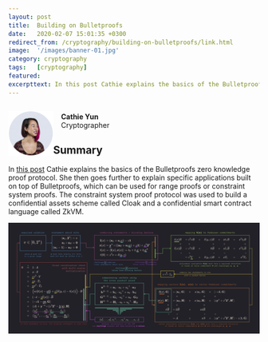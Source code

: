 ```yaml
---
layout: post
title:  Building on Bulletproofs
date:   2020-02-07 15:01:35 +0300
redirect_from: /cryptography/building-on-bulletproofs/link.html
image:  '/images/banner-01.jpg'
category: cryptography
tags:   [cryptography]
featured:
excerpttext: In this post Cathie explains the basics of the Bulletproofs zero knowledge proof protocol.
---
```


<div>
  <p style="float: left;">
    <a href="https://medium.com/@cathieyun/building-on-bulletproofs-2faa58af0ba8" target="_blank"><img src="/images/cryptography/building-on-bulletproofs/profile-pic.png" width="90" /></a>
  </p>
  <p>
    <br>
    &nbsp;&nbsp;&nbsp;&nbsp;<strong>Cathie Yun</strong><br>
    &nbsp;&nbsp;&nbsp;&nbsp;Cryptographer
    <br>
  </p>
</div>



## Summary

In <a href="https://medium.com/@cathieyun/building-on-bulletproofs-2faa58af0ba8" target="_blank">this post</a> Cathie explains the basics of the Bulletproofs zero knowledge proof protocol. She then goes further to explain specific applications built on top of Bulletproofs, which can be used for range proofs or constraint system proofs. The constraint system proof protocol was
used to build a confidential assets scheme called Cloak and a confidential smart contract language called ZkVM.


<p align="center"><img src="/images/cryptography/building-on-bulletproofs/bulletproofs-summary.png" width="1100" /></p>
